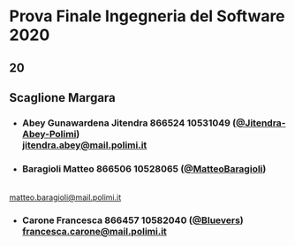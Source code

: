 # Prova Finale Ingegneria del Software 2020
## 20
## Scaglione Margara

- ###   Abey Gunawardena Jitendra 866524  10531049  ([@Jitendra-Abey-Polimi](https://github.com/Jitendra-Abey-Polimi))<br>jitendra.abey@mail.polimi.it
- ###   Baragioli Matteo 866506  10528065 ([@MatteoBaragioli](https://github.com/MatteoBaragioli))
<br>matteo.baragioli@mail.polimi.it
- ###   Carone Francesca  866457 10582040 ([@Bluevers](https://github.com/Bluevers))<br>francesca.carone@mail.polimi.it
